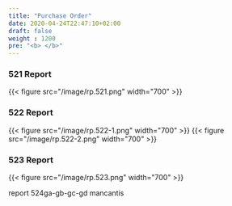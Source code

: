 ```yaml
---
title: "Purchase Order"
date: 2020-04-24T22:47:10+02:00
draft: false
weight : 1200
pre: "<b> </b>"
---
```



### 521 Report 

{{< figure src="/image/rp.521.png"  width="700"  >}}

### 522 Report 

{{< figure src="/image/rp.522-1.png"  width="700"  >}}
{{< figure src="/image/rp.522-2.png"  width="700"  >}}

### 523 Report

{{< figure src="/image/rp.523.png"  width="700"  >}}

report 524ga-gb-gc-gd mancantis
